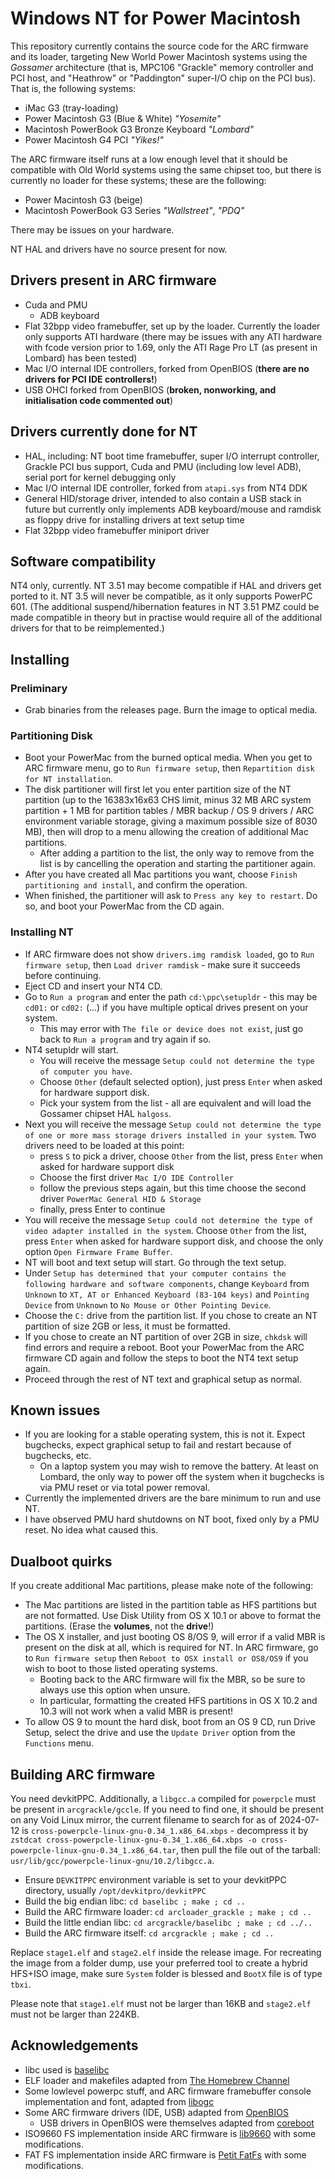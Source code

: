 # Windows NT for Power Macintosh

This repository currently contains the source code for the ARC firmware and its loader, targeting New World Power Macintosh systems using the *Gossamer* architecture (that is, MPC106 "Grackle" memory controller and PCI host, and "Heathrow" or "Paddington" super-I/O chip on the PCI bus). That is, the following systems:

* iMac G3 (tray-loading)
* Power Macintosh G3 (Blue & White) *"Yosemite"*
* Macintosh PowerBook G3 Bronze Keyboard *"Lombard"* 
* Power Macintosh G4 PCI *"Yikes!"*

The ARC firmware itself runs at a low enough level that it should be compatible with Old World systems using the same chipset too, but there is currently no loader for these systems; these are the following:

* Power Macintosh G3 (beige)
* Macintosh PowerBook G3 Series *"Wallstreet"*, *"PDQ"*

There may be issues on your hardware.

NT HAL and drivers have no source present for now.

## Drivers present in ARC firmware

* Cuda and PMU
	* ADB keyboard
* Flat 32bpp video framebuffer, set up by the loader. Currently the loader only supports ATI hardware (there may be issues with any ATI hardware with fcode version prior to 1.69, only the ATI Rage Pro LT (as present in Lombard) has been tested)
* Mac I/O internal IDE controllers, forked from OpenBIOS (**there are no drivers for PCI IDE controllers!**)
* USB OHCI forked from OpenBIOS (**broken, nonworking, and initialisation code commented out**)

## Drivers currently done for NT

* HAL, including: NT boot time framebuffer, super I/O interrupt controller, Grackle PCI bus support, Cuda and PMU (including low level ADB), serial port for kernel debugging only
* Mac I/O internal IDE controller, forked from `atapi.sys` from NT4 DDK
* General HID/storage driver, intended to also contain a USB stack in future but currently only implements ADB keyboard/mouse and ramdisk as floppy drive for installing drivers at text setup time
* Flat 32bpp video framebuffer miniport driver

## Software compatibility

NT4 only, currently. NT 3.51 may become compatible if HAL and drivers get ported to it. NT 3.5 will never be compatible, as it only supports PowerPC 601.
(The additional suspend/hibernation features in NT 3.51 PMZ could be made compatible in theory but in practise would require all of the additional drivers for that to be reimplemented.)

## Installing

### Preliminary

* Grab binaries from the releases page. Burn the image to optical media.

### Partitioning Disk

* Boot your PowerMac from the burned optical media. When you get to ARC firmware menu, go to `Run firmware setup`, then `Repartition disk for NT installation`.
* The disk partitioner will first let you enter partition size of the NT partition (up to the 16383x16x63 CHS limit, minus 32 MB ARC system partition + 1 MB for partition tables / MBR backup / OS 9 drivers / ARC environment variable storage, giving a maximum possible size of 8030 MB), then will drop to a menu allowing the creation of additional Mac partitions.
	* After adding a partition to the list, the only way to remove from the list is by cancelling the operation and starting the partitioner again.
* After you have created all Mac partitions you want, choose `Finish partitioning and install`, and confirm the operation.
* When finished, the partitioner will ask to `Press any key to restart`. Do so, and boot your PowerMac from the CD again.

### Installing NT

* If ARC firmware does not show `drivers.img ramdisk loaded`, go to `Run firmware setup`, then `Load driver ramdisk` - make sure it succeeds before continuing.
* Eject CD and insert your NT4 CD.
* Go to `Run a program` and enter the path `cd:\ppc\setupldr` - this may be `cd01:` or `cd02:` (...) if you have multiple optical drives present on your system.
	* This may error with `The file or device does not exist`, just go back to `Run a program` and try again if so. 
* NT4 setupldr will start.
	* You will receive the message `Setup could not determine the type of computer you have`.
	* Choose `Other` (default selected option), just press `Enter` when asked for hardware support disk.
	* Pick your system from the list - all are equivalent and will load the Gossamer chipset HAL `halgoss`.
* Next you will receive the message `Setup could not determine the type of one or more mass storage drivers installed in your system`. Two drivers need to be loaded at this point:
	* press `S` to pick a driver, choose `Other` from the list, press `Enter` when asked for hardware support disk
	* Choose the first driver `Mac I/O IDE Controller`
	* follow the previous steps again, but this time choose the second driver `PowerMac General HID & Storage`
	* finally, press Enter to continue
* You will receive the message `Setup could not determine the type of video adapter installed in the system`. Choose `Other` from the list, press `Enter` when asked for hardware support disk, and choose the only option `Open Firmware Frame Buffer`.
* NT will boot and text setup will start. Go through the text setup.
* Under `Setup has determined that your computer contains the following hardware and software components`, change `Keyboard` from `Unknown` to `XT, AT or Enhanced Keyboard (83-104 keys)` and `Pointing Device` from `Unknown` to `No Mouse or Other Pointing Device`.
* Choose the `C:` drive from the partition list. If you chose to create an NT partition of size 2GB or less, it must be formatted.
* If you chose to create an NT partition of over 2GB in size, `chkdsk` will find errors and require a reboot. Boot your PowerMac from the ARC firmware CD again and follow the steps to boot the NT4 text setup again.
* Proceed through the rest of NT text and graphical setup as normal.

## Known issues

* If you are looking for a stable operating system, this is not it. Expect bugchecks, expect graphical setup to fail and restart because of bugchecks, etc.
	* On a laptop system you may wish to remove the battery. At least on Lombard, the only way to power off the system when it bugchecks is via PMU reset or via total power removal.
* Currently the implemented drivers are the bare minimum to run and use NT.
* I have observed PMU hard shutdowns on NT boot, fixed only by a PMU reset. No idea what caused this.

## Dualboot quirks

If you create additional Mac partitions, please make note of the following:
* The Mac partitions are listed in the partition table as HFS partitions but are not formatted. Use Disk Utility from OS X 10.1 or above to format the partitions. (Erase the **volumes**, not the **drive**!)
* The OS X installer, and just booting OS 8/OS 9, will error if a valid MBR is present on the disk at all, which is required for NT. In ARC firmware, go to `Run firmware setup` then `Reboot to OSX install or OS8/OS9` if you wish to boot to those listed operating systems.
	* Booting back to the ARC firmware will fix the MBR, so be sure to always use this option when unsure.
	* In particular, formatting the created HFS partitions in OS X 10.2 and 10.3 will not work when a valid MBR is present!
* To allow OS 9 to mount the hard disk, boot from an OS 9 CD, run Drive Setup, select the drive and use the `Update Driver` option from the `Functions` menu.

## Building ARC firmware

You need devkitPPC. Additionally, a `libgcc.a` compiled for `powerpcle` must be present in `arcgrackle/gccle`. If you need to find one, it should be present on any Void Linux mirror, the current filename to search for as of 2024-07-12 is `cross-powerpcle-linux-gnu-0.34_1.x86_64.xbps` - decompress it by `zstdcat cross-powerpcle-linux-gnu-0.34_1.x86_64.xbps -o cross-powerpcle-linux-gnu-0.34_1.x86_64.tar`, then pull the file out of the tarball: `usr/lib/gcc/powerpcle-linux-gnu/10.2/libgcc.a`.

* Ensure `DEVKITPPC` environment variable is set to your devkitPPC directory, usually `/opt/devkitpro/devkitPPC`
* Build the big endian libc: `cd baselibc ; make ; cd ..`
* Build the ARC firmware loader: `cd arcloader_grackle ; make ; cd ..`
* Build the little endian libc: `cd arcgrackle/baselibc ; make ; cd ../..`
* Build the ARC firmware itself: `cd arcgrackle ; make ; cd ..`

Replace `stage1.elf` and `stage2.elf` inside the release image. For recreating the image from a folder dump, use your preferred tool to create a hybrid HFS+ISO image, make sure `System` folder is blessed and `BootX` file is of type `tbxi`.

Please note that `stage1.elf` must not be larger than 16KB and `stage2.elf` must not be larger than 224KB.

## Acknowledgements

* libc used is [baselibc](https://github.com/PetteriAimonen/Baselibc)
* ELF loader and makefiles adapted from [The Homebrew Channel](https://github.com/fail0verflow/hbc)
* Some lowlevel powerpc stuff, and ARC firmware framebuffer console implementation and font, adapted from [libogc](https://github.com/devkitPro/libogc)
* Some ARC firmware drivers (IDE, USB) adapted from [OpenBIOS](https://github.com/openbios/openbios)
	* USB drivers in OpenBIOS were themselves adapted from [coreboot](https://github.com/coreboot/coreboot)
* ISO9660 FS implementation inside ARC firmware is [lib9660](https://github.com/erincandescent/lib9660) with some modifications.
* FAT FS implementation inside ARC firmware is [Petit FatFs](http://elm-chan.org/fsw/ff/00index_p.html) with some modifications.
